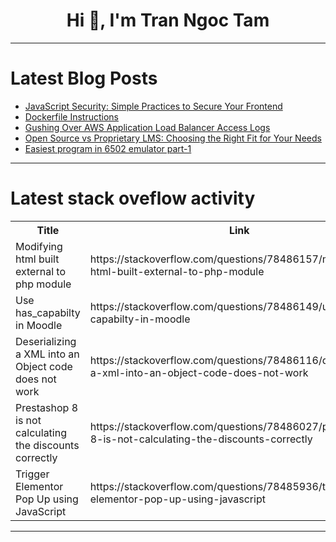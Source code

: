 <h1 align="center">Hi 👋, I'm Tran Ngoc Tam</h1>

---

# Latest Blog Posts 
<!-- BLOG-POST-LIST:START -->
- [JavaScript Security: Simple Practices to Secure Your Frontend](https://dev.to/buildwebcrumbs/javascript-security-simple-practices-to-secure-your-frontend-18ii)
- [Dockerfile Instructions](https://dev.to/aun1414/dockerfile-instructions-2o13)
- [Gushing Over AWS Application Load Balancer Access Logs](https://dev.to/grunet/gushing-over-aws-application-load-balancer-access-logs-2bf)
- [Open Source vs Proprietary LMS: Choosing the Right Fit for Your Needs](https://dev.to/krestomatio/open-source-vs-proprietary-learning-management-systems-choosing-the-right-fit-for-your-needs-596d)
- [Easiest program in 6502 emulator part-1](https://dev.to/yuktimulani/easiest-program-in-6502-emulator-part-1-374c)
<!-- BLOG-POST-LIST:END -->

---

# Latest stack oveflow activity
<table>
  <tr><th>Title</th><th>Link</th></tr>
  <!-- STACKOVERFLOW:START --><tr><td>Modifying html built external to php module</td><td>https://stackoverflow.com/questions/78486157/modifying-html-built-external-to-php-module</td></tr><tr><td>Use has_capabilty in Moodle</td><td>https://stackoverflow.com/questions/78486149/use-has-capabilty-in-moodle</td></tr><tr><td>Deserializing a XML into an Object code does not work</td><td>https://stackoverflow.com/questions/78486116/deserializing-a-xml-into-an-object-code-does-not-work</td></tr><tr><td>Prestashop 8 is not calculating the discounts correctly</td><td>https://stackoverflow.com/questions/78486027/prestashop-8-is-not-calculating-the-discounts-correctly</td></tr><tr><td>Trigger Elementor Pop Up using JavaScript</td><td>https://stackoverflow.com/questions/78485936/trigger-elementor-pop-up-using-javascript</td></tr><!-- STACKOVERFLOW:END -->
</table>

---


